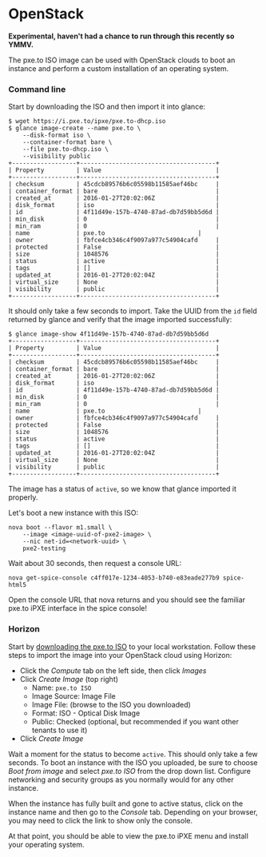 # OpenStack

**Experimental, haven't had a chance to run through this recently so YMMV.**

The pxe.to ISO image can be used with OpenStack clouds to boot an instance
and perform a custom installation of an operating system.

### Command line

Start by downloading the ISO and then import it into glance:

    $ wget https://i.pxe.to/ipxe/pxe.to-dhcp.iso
    $ glance image-create --name pxe.to \
        --disk-format iso \
        --container-format bare \
        --file pxe.to-dhcp.iso \
        --visibility public
    +------------------+--------------------------------------+
    | Property         | Value                                |
    +------------------+--------------------------------------+
    | checksum         | 45cdcb89576b6c05598b11585aef46bc     |
    | container_format | bare                                 |
    | created_at       | 2016-01-27T20:02:06Z                 |
    | disk_format      | iso                                  |
    | id               | 4f11d49e-157b-4740-87ad-db7d59bb5d6d |
    | min_disk         | 0                                    |
    | min_ram          | 0                                    |
    | name             | pxe.to                          |
    | owner            | fbfce4cb346c4f9097a977c54904cafd     |
    | protected        | False                                |
    | size             | 1048576                              |
    | status           | active                               |
    | tags             | []                                   |
    | updated_at       | 2016-01-27T20:02:04Z                 |
    | virtual_size     | None                                 |
    | visibility       | public                               |
    +------------------+--------------------------------------+

It should only take a few seconds to import.  Take the UUID from the `id` field
returned by glance and verify that the image imported successfully:

    $ glance image-show 4f11d49e-157b-4740-87ad-db7d59bb5d6d
    +------------------+--------------------------------------+
    | Property         | Value                                |
    +------------------+--------------------------------------+
    | checksum         | 45cdcb89576b6c05598b11585aef46bc     |
    | container_format | bare                                 |
    | created_at       | 2016-01-27T20:02:06Z                 |
    | disk_format      | iso                                  |
    | id               | 4f11d49e-157b-4740-87ad-db7d59bb5d6d |
    | min_disk         | 0                                    |
    | min_ram          | 0                                    |
    | name             | pxe.to                          |
    | owner            | fbfce4cb346c4f9097a977c54904cafd     |
    | protected        | False                                |
    | size             | 1048576                              |
    | status           | active                               |
    | tags             | []                                   |
    | updated_at       | 2016-01-27T20:02:04Z                 |
    | virtual_size     | None                                 |
    | visibility       | public                               |
    +------------------+--------------------------------------+

The image has a status of `active`, so we know that glance imported it
properly.

Let's boot a new instance with this ISO:

    nova boot --flavor m1.small \
        --image <image-uuid-of-pxe2-image> \
        --nic net-id=<network-uuid> \
        pxe2-testing

Wait about 30 seconds, then request a console URL:

    nova get-spice-console c4ff017e-1234-4053-b740-e83eade277b9 spice-html5

Open the console URL that nova returns and you should see the familiar
pxe.to iPXE interface in the spice console!

### Horizon

Start by [downloading the pxe.to ISO](https://i.pxe.to/ipxe/pxe.to-dhcp.iso)
to your local workstation.  Follow these steps to import the image into your
OpenStack cloud using Horizon:

* Click the _Compute_ tab on the left side, then click _Images_
* Click _Create Image_ (top right)
    * Name: `pxe.to ISO`
    * Image Source: Image File
    * Image File: (browse to the ISO you downloaded)
    * Format: ISO - Optical Disk Image
    * Public: Checked (optional, but recommended if you want other tenants to use
   it)
* Click _Create Image_

Wait a moment for the status to become `active`. This should only take a few
seconds.  To boot an instance with the ISO you uploaded, be sure to choose
_Boot from image_ and select _pxe.to ISO_ from the drop down list.
Configure networking and security groups as you normally would for any other
instance.

When the instance has fully built and gone to active status, click on the
instance name and then go to the _Console_ tab. Depending on your browser,
you may need to click the link to show only the console.

At that point, you should be able to view the pxe.to iPXE menu and install
your operating system.
